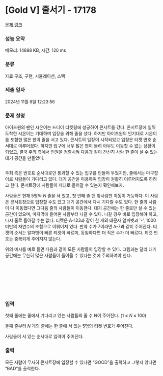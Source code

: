 # [Gold V] 줄서기 - 17178 

[문제 링크](https://www.acmicpc.net/problem/17178) 

### 성능 요약

메모리: 14888 KB, 시간: 120 ms

### 분류

자료 구조, 구현, 시뮬레이션, 스택

### 제출 일자

2024년 11월 6일 12:23:56

### 문제 설명

<p>아이즈원의 팬인 시온이는 드디어 티켓팅에 성공하여 콘서트를 갔다. 콘서트장에 일찍 도착한 시온이는 기대하며 입장을 위해 줄을 섰다. 하지만 아이즈원의 인기대로 시온이를 포함한 많은 팬이 줄을 서고 있다. 콘서트의 입장이 시작되었고 입장은 티켓 번호 순서대로 이루어졌다. 하지만 입구에 너무 많은 팬이 몰려 아무도 이동할 수 없는 상황이 되었고, 결국 주최 측에서 인원을 정렬시켜 다음과 같이 간신히 사람 한 줄이 설 수 있는 대기 공간을 만들었다.</p>

<p style="text-align: center;"><img alt="" src="https://upload.acmicpc.net/bc504cb9-71fa-4df1-8ad9-0575a0203262/-/preview/"></p>

<p>주최 측은 번호표 순서대로만 통과할 수 있는 입구를 만들어 두었지만, 줄에서는 마구잡이로 사람들이 기다리고 있다. 대기 공간을 이용하여 입장이 원활히 이루어지도록 하려고 한다. 콘서트장에 사람들이 제대로 들어갈 수 있는지 확인해보자.</p>

<p>사람들은 현재 5명씩 <em>N </em>줄을 서 있고, 첫 번째 줄 맨 앞사람만 이동이 가능하다. 이 사람은 콘서트장으로 입장할 수도 있고 대기 공간에서 다시 기다릴 수도 있다. 한 줄의 사람이 다 이동했다면 그다음 줄의 사람들이 이동한다. 대기 공간에는 한 줄로만 설 수 있는 공간이 있으며, 마지막에 들어온 사람부터 나갈 수 있다. 나갈 경우 바로 입장해야 하고, 다시 줄로 돌아갈 수는 없다. 티켓은 A-123과 같이 한 개의 대문자 알파벳과 '-', 1000 미만의 자연수의 조합으로 이뤄어져 있다. 만약 수가 7이라면 A-7과 같이 주어진다. 티켓의 순서는 알파벳이 빠른 티켓이 빠르며, 동일하다면 더 적은 수가 더 빠르다. 티켓 번호는 중복되게 주어지지 않는다.</p>

<p>위의 예시를 예로 들면 다음과 같이 모든 사람들이 입장할 수 있다. 그림과는 달리 대기 공간에는 무한히 많은 사람들이 들어올 수 있다는 것에 주의하여야 한다.</p>

<p style="text-align: center;"><img alt="" src="https://upload.acmicpc.net/9827f814-14b0-4334-8af0-10a89be7a623/-/preview/"></p>

<p style="text-align: center;"><img alt="" src="https://upload.acmicpc.net/d21ef9b6-6de8-4640-8822-b142f4cccf6c/-/preview/"></p>

<p style="text-align: center;"><img alt="" src="https://upload.acmicpc.net/8af4d04f-6fa2-40d4-ad4c-d21cd50f8389/-/preview/"></p>

<p style="text-align: center;"><img alt="" src="https://upload.acmicpc.net/6ce1200a-d930-4d6a-9a45-f785857737b8/-/preview/"></p>

<p style="text-align: center;"><img alt="" src="https://upload.acmicpc.net/828c1fd8-a5d8-4728-980a-f7371db21328/-/preview/"></p>

<p style="text-align: center;"><img alt="" src="https://upload.acmicpc.net/aa24fa18-f5cb-4a1c-9fd7-e88c38bd1c31/-/preview/"></p>

<p style="text-align: center;"><img alt="" src="https://upload.acmicpc.net/4433b135-81c3-4b12-9431-e761c71dd6cd/-/preview/"></p>

<p style="text-align: center;"><img alt="" src="https://upload.acmicpc.net/052561a8-730e-43ab-b929-2ebe0d6ff31d/-/preview/"></p>

### 입력 

 <p>첫째 줄에는 줄에서 기다리고 있는 사람들의 줄 수 <em>N</em>이 주어진다. (1 ≤ <em>N</em> ≤ 100)</p>

<p>둘째 줄부터 <em>N </em>개의 줄에는 한 줄에 서 있는 5명의 티켓 번호가 주어진다.</p>

<p>사람들이 서 있는 순서대로 입력이 주어진다.</p>

### 출력 

 <p>모든 사람이 무사히 콘서트장에 입장할 수 있다면 “GOOD”을 출력하고 그렇지 않다면 “BAD”를 출력한다.</p>

